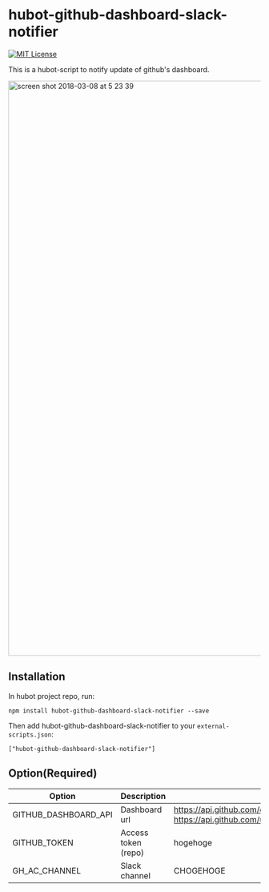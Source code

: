 # hubot-github-dashboard-slack-notifier
[![MIT License](http://img.shields.io/badge/license-MIT-blue.svg?style=flat)](LICENSE)

This is a hubot-script to notify update of github's dashboard.

<img width="1148" alt="screen shot 2018-03-08 at 5 23 39" src="https://user-images.githubusercontent.com/15936908/37116361-67303662-2291-11e8-85b8-349159d52d5a.png">

## Installation

In hubot project repo, run:

`npm install hubot-github-dashboard-slack-notifier --save`

Then add hubot-github-dashboard-slack-notifier to your `external-scripts.json`:

`["hubot-github-dashboard-slack-notifier"]`

## Option(Required)
|Option|Description|Example|
|------|-----------|-------|
|GITHUB_DASHBOARD_API|Dashboard url|https://api.github.com/events https://api.github.com/users/shimastripe/events/orgs/XXXX|
|GITHUB_TOKEN|Access token (repo)|hogehoge|
|GH_AC_CHANNEL|Slack channel|CHOGEHOGE|
